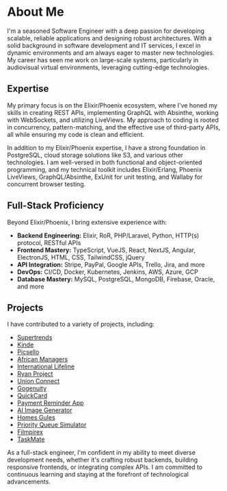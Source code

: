 # About Me

I'm a seasoned Software Engineer with a deep passion for developing scalable, reliable applications and designing robust architectures. With a solid background in software development and IT services, I excel in dynamic environments and am always eager to master new technologies. My career has seen me work on large-scale systems, particularly in audiovisual virtual environments, leveraging cutting-edge technologies.

## Expertise

My primary focus is on the Elixir/Phoenix ecosystem, where I've honed my skills in creating REST APIs, implementing GraphQL with Absinthe, working with WebSockets, and utilizing LiveViews. My approach to coding is rooted in concurrency, pattern-matching, and the effective use of third-party APIs, all while ensuring my code is clean and efficient.

In addition to my Elixir/Phoenix expertise, I have a strong foundation in PostgreSQL, cloud storage solutions like S3, and various other technologies. I am well-versed in both functional and object-oriented programming, and my technical toolkit includes Elixir/Erlang, Phoenix LiveViews, GraphQL/Absinthe, ExUnit for unit testing, and Wallaby for concurrent browser testing.

## Full-Stack Proficiency

Beyond Elixir/Phoenix, I bring extensive experience with:

- **Backend Engineering:** Elixir, RoR, PHP/Laravel, Python, HTTP(s) protocol, RESTful APIs
- **Frontend Mastery:** TypeScript, VueJS, React, NextJS, Angular, ElectronJS, HTML, CSS, TailwindCSS, jQuery
- **API Integration:** Stripe, PayPal, Google APIs, Trello, Jira, and more
- **DevOps:** CI/CD, Docker, Kubernetes, Jenkins, AWS, Azure, GCP
- **Database Mastery:** MySQL, PostgreSQL, MongoDB, Firebase, Oracle, and more

## Projects

I have contributed to a variety of projects, including:

- [Supertrends](https://www.supertrends.com)
- [Kinde](https://www.kinde.com)
- [Picsello](https://www.picsello.com)
- [African Managers](https://www.africanmanagers.org)
- [International Lifeline](https://www.internationallifeline.com)
- [Ryan Project](https://www.ryanprojectapp.com)
- [Union Connect](https://www.unionconnect.com)
- [Gogenuity](https://www.gogenuity.com)
- [QuickCard](https://www.quickcard.me)
- [Payment Reminder App](https://payment-reminder-app.vercel.app)
- [AI Image Generator](https://ai-image-generator-2.netlify.app)
- [Homes Gules](https://homes-gules.vercel.app)
- [Priority Queue Simulator](https://priority-queue-simulator-two.vercel.app)
- [Filmpirex](https://filmpirex.netlify.app)
- [TaskMate](https://za767-taskmate.netlify.app)

As a full-stack engineer, I'm confident in my ability to meet diverse development needs, whether it's crafting robust backends, building responsive frontends, or integrating complex APIs. I am committed to continuous learning and staying at the forefront of technological advancements.
